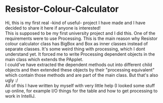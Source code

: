# Resistor-Colour-Calculator
Hi, this is my first real -kind of useful- project I have made and I have decided to share it here if anyone is interested!  
This is supposed to be my first university project and I did this.
One of the requirements were to use Processing.
This is the main reason why Resistor colour calculator class has BigBox and Box as inner classes instead of separate classes. It's some weird thing with processing,  which I dont
understand yet.  It forced me to write Processing dependent objects in the main class which extends the PApplet.  
I could've have extracted the dependent methods out into different child objects and then extended these objects by their "processing equivalent" which contain those methods and   are part of the main class. But that's also ugly :/  
All of this I have written by myself with very little help (I looked some stuff up online, for example I/O things for the table and how to get processing to work in IntelliJ.  
